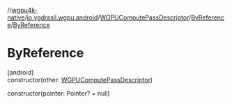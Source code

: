//[wgpu4k-native](../../../../index.md)/[io.ygdrasil.wgpu.android](../../index.md)/[WGPUComputePassDescriptor](../index.md)/[ByReference](index.md)/[ByReference](-by-reference.md)

# ByReference

[android]\
constructor(other: [WGPUComputePassDescriptor](../index.md))

constructor(pointer: Pointer? = null)